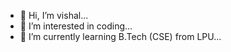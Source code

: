 - 👋 Hi, I’m vishal...
- 👀 I’m interested in coding...
- 🌱 I’m currently learning B.Tech (CSE) from LPU...
 

<!---
vishal9142/vishal9142 is a ✨ special ✨ repository because its `README.md` (this file) appears on your GitHub profile.
You can click the Preview link to take a look at your changes.
--->
